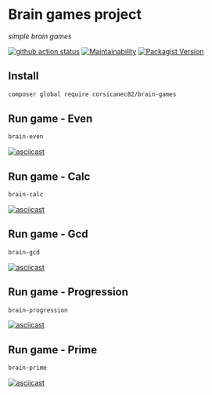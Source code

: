 # Brain games project
*simple brain games*

[![github action status](https://github.com/corsicanec82/php-project-lvl1/workflows/PHP%20CI/badge.svg)](https://github.com/corsicanec82/php-project-lvl1/actions)
[![Maintainability](https://api.codeclimate.com/v1/badges/171de26fe2a6deada5d4/maintainability)](https://codeclimate.com/github/corsicanec82/php-project-lvl1/maintainability)
[![Packagist Version](https://img.shields.io/packagist/v/corsicanec82/brain-games)](https://packagist.org/packages/corsicanec82/brain-games)

## Install
```sh
composer global require corsicanec82/brain-games
```

## Run game - Even
```sh
brain-even
```
[![asciicast](https://asciinema.org/a/bCqEKyd5MOFqQCNobLV0d7QfU.svg)](https://asciinema.org/a/bCqEKyd5MOFqQCNobLV0d7QfU)

## Run game - Calc
```sh
brain-calc
```
[![asciicast](https://asciinema.org/a/sJudpbTSKfJLVnzAuazTckwzP.svg)](https://asciinema.org/a/sJudpbTSKfJLVnzAuazTckwzP)

## Run game - Gcd
```sh
brain-gcd
```
[![asciicast](https://asciinema.org/a/6ykMR4PvEX2B4YbZqqJAYTlEO.svg)](https://asciinema.org/a/6ykMR4PvEX2B4YbZqqJAYTlEO)

## Run game - Progression
```sh
brain-progression
```
[![asciicast](https://asciinema.org/a/IOv2km7vUSE1PC3RRiL1OHEvP.svg)](https://asciinema.org/a/IOv2km7vUSE1PC3RRiL1OHEvP)

## Run game - Prime
```sh
brain-prime
```
[![asciicast](https://asciinema.org/a/8YcWFiWvz9Vao6Tv8awD4tvaR.svg)](https://asciinema.org/a/8YcWFiWvz9Vao6Tv8awD4tvaR)
